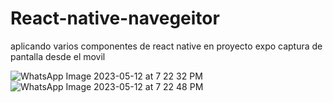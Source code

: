 # React-native-navegeitor
aplicando varios componentes de react native en proyecto expo
captura de pantalla desde el movil

![WhatsApp Image 2023-05-12 at 7 22 32 PM](https://github.com/jhonshua/React-native-navegeitor/assets/109869139/acb53b9c-74df-4b60-aa44-8a113d71b743)
![WhatsApp Image 2023-05-12 at 7 22 48 PM](https://github.com/jhonshua/React-native-navegeitor/assets/109869139/150c9184-4547-451d-9dda-0c18f405017e)
